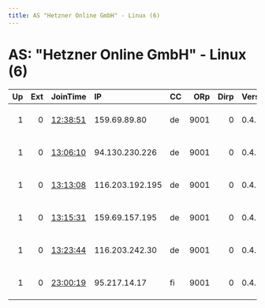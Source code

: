 ```yaml
---
title: AS "Hetzner Online GmbH" - Linux (6)
---
```


# AS: "Hetzner Online GmbH" - Linux (6)

|   Up |   Ext | JoinTime                                                                                            | IP              | CC   |   ORp |   Dirp | Version   | Contact                      | Nickname     |   eFamMembers |
|-----:|------:|:----------------------------------------------------------------------------------------------------|:----------------|:-----|------:|-------:|:----------|:-----------------------------|:-------------|--------------:|
|    1 |     0 | [12:38:51](https://metrics.torproject.org/rs.html#details/8C0173E15C20E25AC0C53296B80EE54BC391A939) | 159.69.89.80    | de   |  9001 |      0 | 0.4.3.7   | Ignitus Cryptonanus &lt;cryp | cryptonanus  |            19 |
|    1 |     0 | [13:06:10](https://metrics.torproject.org/rs.html#details/AF8E6BD27097A40D0C4A1B3D3B2C8D8C6D6DC7FB) | 94.130.230.226  | de   |  9001 |      0 | 0.4.3.7   | Ignitus Cryptonanus &lt;cryp | cryptonanus  |            19 |
|    1 |     0 | [13:13:08](https://metrics.torproject.org/rs.html#details/BD77E986B19E09E993FA6B30D66EC49872755C11) | 116.203.192.195 | de   |  9001 |      0 | 0.4.3.7   | Ignitus Cryptonanus &lt;cryp | cryptonanus  |            19 |
|    1 |     0 | [13:15:31](https://metrics.torproject.org/rs.html#details/B458B09C7FACA020FFC71ED4CD5EC533052E2011) | 159.69.157.195  | de   |  9001 |      0 | 0.4.3.7   | Ignitus Cryptonanus &lt;cryp | cryptonanus  |            19 |
|    1 |     0 | [13:23:44](https://metrics.torproject.org/rs.html#details/283520E193E0024AB567FA86D60EDA3FC4A5A5B7) | 116.203.242.30  | de   |  9001 |      0 | 0.4.3.7   | Ignitus Cryptonanus &lt;cryp | cryptonanus  |            19 |
|    1 |     0 | [23:00:19](https://metrics.torproject.org/rs.html#details/6AD64A2868B117FABC32EA31C3CA8D7969A8BEBB) | 95.217.14.17    | fi   |  9001 |      0 | 0.4.3.5   | $ CONTACT GPG FINGERPRINT    | freedomnet51 |             1 |
